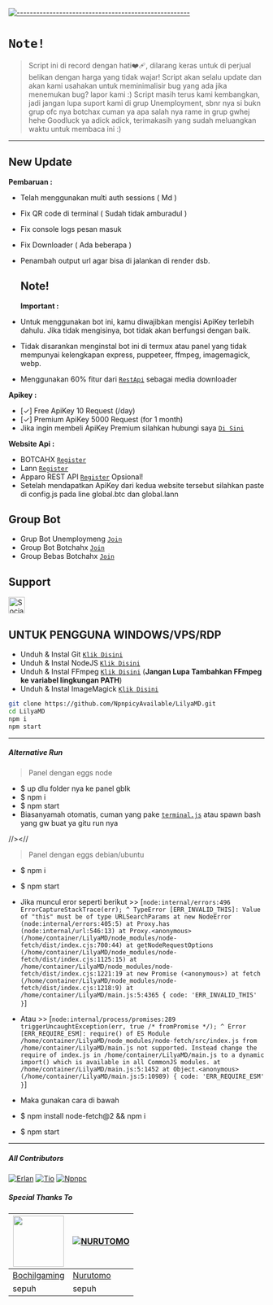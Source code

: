 [![-----------------------------------------------------](https://raw.githubusercontent.com/andreasbm/readme/master/assets/lines/colored.png)](#table-of-contents)

# `Note!`

> Script ini di record dengan hati❤️‍🩹, dilarang keras untuk di perjual belikan dengan harga yang tidak wajar!
> Script akan selalu update dan akan kami usahakan untuk meminimalisir bug yang ada jika menemukan bug? lapor kami :)
> Script masih terus kami kembangkan, jadi jangan lupa suport kami di grup Unemployment, sbnr nya si bukn grup ofc nya botchax cuman ya apa salah nya rame in grup gwhej hehe
> Goodluck ya adick adick, terimakasih yang sudah meluangkan waktu untuk membaca ini :)
---------

## New Update
**Pembaruan :**
- Telah menggunakan multi auth sessions ( Md )
- Fix QR code di terminal ( Sudah tidak amburadul )
- Fix console logs pesan masuk 
- Fix Downloader ( Ada beberapa )
- Penambah output url agar bisa di jalankan di render dsb.

  ## Note!
  **Important :**
- Untuk menggunakan bot ini, kamu diwajibkan mengisi ApiKey terlebih dahulu. Jika tidak mengisinya, bot tidak akan berfungsi dengan baik.
- Tidak disarankan menginstal bot ini di termux atau panel yang tidak mempunyai kelengkapan express, puppeteer, ffmpeg, imagemagick, webp.
- Menggunakan 60% fitur dari [`RestApi`](https://api.botcahx.live) sebagai media downloader

**Apikey :**
- [✓] Free ApiKey 10 Request (/day)
- [✓] Premium ApiKey 5000 Request (for 1 month)
- Jika ingin membeli ApiKey Premium silahkan hubungi saya [`Di Sini`](https://wa.me/6282221792667?text=permisi+mau+beli+premium+apikey)

**Website Api :**
- BOTCAHX [`Register`](https://api.botcahx.live)
- Lann [`Register`](https://api.betabotz.org)
- Apparo REST API [`Register`](https://web-zevanoo.cloud.okteto.net) Opsional!
- Setelah mendapatkan ApiKey dari kedua website tersebut silahkan paste di config.js pada line global.btc dan global.lann

## Group Bot
- Grup Bot Unemploymeng [`Join`](https://chat.whatsapp.com/FD1WHwwYrpqHKJ6quUglfS)
- Group Bot Botchahx [`Join`](https://chat.whatsapp.com/Ln2vHjRrRayAbzalRMB56r)
- Group Bebas Botchahx [`Join`](https://chat.whatsapp.com/JAi5AMaxdFLH0s2pH2RcUJ)
  
## Support
<a href="https://sociabuzz.com/tioclkp02" target="_blank"><img src="https://img.shields.io/badge/Buy_Me_A_Coffee-FFDD00?style=for-the-badge&logo=buy-me-a-coffee&logoColor=black" height="32px" alt="Sociabuzz"></a>

## UNTUK PENGGUNA WINDOWS/VPS/RDP

* Unduh & Instal Git [`Klik Disini`](https://git-scm.com/downloads)
* Unduh & Instal NodeJS [`Klik Disini`](https://nodejs.org/en/download)
* Unduh & Instal FFmpeg [`Klik Disini`](https://ffmpeg.org/download.html) (**Jangan Lupa Tambahkan FFmpeg ke variabel lingkungan PATH**)
* Unduh & Instal ImageMagick [`Klik Disini`](https://imagemagick.org/script/download.php)

```bash
git clone https://github.com/NpnpicyAvailable/LilyaMD.git
cd LilyaMD
npm i
npm start
```

-----------------------

##### Alternative Run
> Panel dengan eggs node
- $ up dlu folder nya ke panel gblk
- $ npm i
- $ npm start
- Biasanyamah otomatis, cuman yang pake [`terminal.js`](https://github.com/NpnpicyAvailable/terminal.js.git) atau spawn bash yang gw buat ya gitu run nya

//><//

> Panel dengan eggs debian/ubuntu
- $ npm i
- $ npm start
- Jika muncul eror seperti berikut >>
[` node:internal/errors:496
    ErrorCaptureStackTrace(err);
    ^
TypeError [ERR_INVALID_THIS]: Value of "this" must be of type URLSearchParams
    at new NodeError (node:internal/errors:405:5)
    at Proxy.has (node:internal/url:546:13)
    at Proxy.<anonymous> (/home/container/LilyaMD/node_modules/node-fetch/dist/index.cjs:700:44)
    at getNodeRequestOptions (/home/container/LilyaMD/node_modules/node-fetch/dist/index.cjs:1125:15)
    at /home/container/LilyaMD/node_modules/node-fetch/dist/index.cjs:1221:19
    at new Promise (<anonymous>)
    at fetch (/home/container/LilyaMD/node_modules/node-fetch/dist/index.cjs:1218:9)
    at /home/container/LilyaMD/main.js:5:4365 {
  code: 'ERR_INVALID_THIS'
} `]

- Atau >>
[` node:internal/process/promises:289
            triggerUncaughtException(err, true /* fromPromise */);
            ^
Error [ERR_REQUIRE_ESM]: require() of ES Module /home/container/LilyaMD/node_modules/node-fetch/src/index.js from /home/container/LilyaMD/main.js not supported.
Instead change the require of index.js in /home/container/LilyaMD/main.js to a dynamic import() which is available in all CommonJS modules.
    at /home/container/LilyaMD/main.js:5:1452
    at Object.<anonymous> (/home/container/LilyaMD/main.js:5:10989) {
  code: 'ERR_REQUIRE_ESM'
} `]
- Maka gunakan cara di bawah
- $ npm install node-fetch@2 && npm i
- $ npm start

-----------------------

##### All Contributors
[![Erlan](https://github.com/ERLANRAHMAT.png?size=100)](https://github.com/ERLANRAHMAT)
[![Tio](https://github.com/BOTCAHX.png?size=100)](https://github.com/BOTCAHX)
[![Npnpc](https://github.com/NpnpicyAvailable.png?size=100)](https://github.com/NpnpicyAvailable)


##### Special Thanks To
<!--[![Nurutomo](https://github.com/Nurutomo.png?size=100)](https://github.com/Nurutomo)
[![BochilGaming](https://github.com/BochilGaming.png?size=100)](https://github.com/BochilGaming)
[![adiwajshing/Baileys](https://github.com/adiwajshing.png?size=100)](https://github.com/adiwajshing)-->
<a href="https://github.com/BochilGaming"><img src="https://github.com/BochilGaming.png?size=100" width="100" height="100"></a> | [![NURUTOMO](https://github.com/Nurutomo.png?size=100)](https://github.com/Nurutomo) 
---|---
[Bochilgaming](https://github.com/BochilGaming)  | [Nurutomo](https://github.com/Nurutomo)
sepuh | sepuh |
